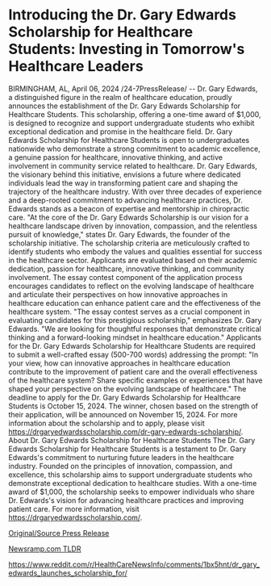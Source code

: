 # Introducing the Dr. Gary Edwards Scholarship for Healthcare Students: Investing in Tomorrow's Healthcare Leaders

BIRMINGHAM, AL, April 06, 2024 /24-7PressRelease/ -- Dr. Gary Edwards, a distinguished figure in the realm of healthcare education, proudly announces the establishment of the Dr. Gary Edwards Scholarship for Healthcare Students. This scholarship, offering a one-time award of $1,000, is designed to recognize and support undergraduate students who exhibit exceptional dedication and promise in the healthcare field.  Dr. Gary Edwards Scholarship for Healthcare Students is open to undergraduates nationwide who demonstrate a strong commitment to academic excellence, a genuine passion for healthcare, innovative thinking, and active involvement in community service related to healthcare.  Dr. Gary Edwards, the visionary behind this initiative, envisions a future where dedicated individuals lead the way in transforming patient care and shaping the trajectory of the healthcare industry. With over three decades of experience and a deep-rooted commitment to advancing healthcare practices, Dr. Edwards stands as a beacon of expertise and mentorship in chiropractic care.  "At the core of the Dr. Gary Edwards Scholarship is our vision for a healthcare landscape driven by innovation, compassion, and the relentless pursuit of knowledge," states Dr. Gary Edwards, the founder of the scholarship initiative.  The scholarship criteria are meticulously crafted to identify students who embody the values and qualities essential for success in the healthcare sector. Applicants are evaluated based on their academic dedication, passion for healthcare, innovative thinking, and community involvement.   The essay contest component of the application process encourages candidates to reflect on the evolving landscape of healthcare and articulate their perspectives on how innovative approaches in healthcare education can enhance patient care and the effectiveness of the healthcare system. "The essay contest serves as a crucial component in evaluating candidates for this prestigious scholarship," emphasizes Dr. Gary Edwards. "We are looking for thoughtful responses that demonstrate critical thinking and a forward-looking mindset in healthcare education."  Applicants for the Dr. Gary Edwards Scholarship for Healthcare Students are required to submit a well-crafted essay (500-700 words) addressing the prompt: "In your view, how can innovative approaches in healthcare education contribute to the improvement of patient care and the overall effectiveness of the healthcare system? Share specific examples or experiences that have shaped your perspective on the evolving landscape of healthcare."  The deadline to apply for the Dr. Gary Edwards Scholarship for Healthcare Students is October 15, 2024. The winner, chosen based on the strength of their application, will be announced on November 15, 2024.  For more information about the scholarship and to apply, please visit https://drgaryedwardsscholarship.com/dr-gary-edwards-scholarship/.  About Dr. Gary Edwards Scholarship for Healthcare Students The Dr. Gary Edwards Scholarship for Healthcare Students is a testament to Dr. Gary Edwards's commitment to nurturing future leaders in the healthcare industry. Founded on the principles of innovation, compassion, and excellence, this scholarship aims to support undergraduate students who demonstrate exceptional dedication to healthcare studies. With a one-time award of $1,000, the scholarship seeks to empower individuals who share Dr. Edwards's vision for advancing healthcare practices and improving patient care. For more information, visit https://drgaryedwardsscholarship.com/. 

[Original/Source Press Release](https://www.24-7pressrelease.com/press-release/509860/introducing-the-dr-gary-edwards-scholarship-for-healthcare-students-investing-in-tomorrows-healthcare-leaders)
                    

[Newsramp.com TLDR](None) 

https://www.reddit.com/r/HealthCareNewsInfo/comments/1bx5hnt/dr_gary_edwards_launches_scholarship_for/